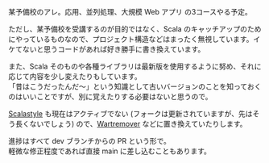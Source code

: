 某予備校のアレ。応用、並列処理、大規模 Web アプリ の3コースやる予定。

ただし、某予備校を受講するのが目的ではなく、Scala のキャッチアップのためにやっているものなので、プロジェクト構造などはまったく無視しています。イケてないと思うコードがあれば好き勝手に書き換えています。

また、Scala そのものや各種ライブラリは最新版を使用するように努め、それに応じて内容を少し変えたりもしています。  
「昔はこうだったんだ〜」という知識として古いバージョンのことを知っておくのはいいことですが、別に覚えたりする必要はないと思うので。

[Scalastyle](https://github.com/scalastyle/scalastyle) も現在はアクティブでない (フォークは更新されていますが、先はそう長くないでしょう) ので、[Wartremover](https://github.com/wartremover/wartremover) などに置き換えていたりします。

進捗はすべて dev ブランチからの PR という形で。  
軽微な修正程度であれば直接 main に差し込むこともあります。
